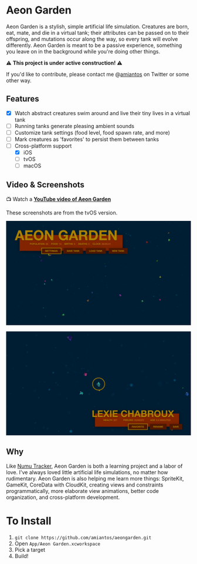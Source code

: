 # Aeon Garden

Aeon Garden is a stylish, simple artificial life simulation. Creatures are born, eat, mate, and die in a virtual tank; their attributes can be passed on to their offspring, and mutations occur along the way, so every tank will evolve differently. Aeon Garden is meant to be a passive experience, something you leave on in the background while you're doing other things.

⚠️ **This project is under active construction!** ️️⚠️

If you'd like to contribute, please contact me @[amiantos](http://www.twitter.com/amiantos) on Twitter or some other way.

## Features

- [x] Watch abstract creatures swim around and live their tiny lives in a virtual tank
- [ ] Running tanks generate pleasing ambient sounds
- [ ] Customize tank settings (food level, food spawn rate, and more)
- [ ] Mark creatures as 'favorites' to persist them between tanks
- [ ] Cross-platform support
  - [x] iOS
  - [ ] tvOS
  - [ ] macOS

## Video & Screenshots

📺 Watch a **[YouTube video of Aeon Garden](https://www.youtube.com/watch?v=QHfABigM2Ik)**

These screenshots are from the tvOS version.

![Aeon Garden Zoomed-Out View](/Graphics/Screenshots/tvos-zoomed-out.png?raw=true)

![Aeon Garden Zoomed View](/Graphics/Screenshots/tvos-zoomed-in.png?raw=true)

## Why

Like [Numu Tracker](https://www.github.com/numutracker/numutracker_ios), Aeon Garden is both a learning project and a labor of love. I've always loved little artificial life simulations, no matter how rudimentary. Aeon Garden is also helping me learn more things: SpriteKit, GameKit, CoreData with CloudKit, creating views and constraints programmatically, more elaborate view animations, better code organization, and cross-platform development.

# To Install

1. `git clone https://github.com/amiantos/aeongarden.git`
2. Open `App/Aeon Garden.xcworkspace`
3. Pick a target
3. Build!
